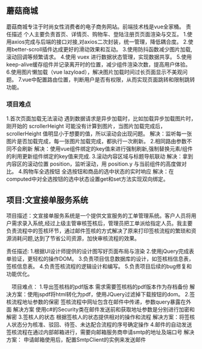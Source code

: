 ## 蘑菇商城
蘑菇商城专注于时尚女性消费者的电子商务网站。前端技术栈是vue全家桶。
责任描述
个人主要负责首页、详情页、购物车、登陆注册页页面渲染与交互。
1.使用axios完成与后端的接口对接,对axios二次封装，统一管理，降低耦合度。
2.使用better-scroll插件达成更好的滑动效果和互动。
3.使用防抖函数减少图片加载,滚动回调等频繁请求。
4.使用 vuex 进行数据状态管理，实现数据共享。
5.使用keep-alive缓存组件并记录离开时的位置，减少组件渲染次数，提高用户体验。
6.使用图片懒加载（vue lazyload），解决图片加载时间过长页面显示不美观问题。
7.vue中配置路由位置，判断用户是否有权限，从而实现页面跳转和限制跳转功能。

### 项目难点
1.首次页面加载无法滚动
遇到数据请求是异步加载时，比如加载异步加载图片时，刚开始的 scrollerHeight 可能没有计算到图片，当图片加载完成后，scrollerHeight 值明显小于想要的值，所以滚动会出现问题。
解决：监听每一张图片是否加载完成，每一张图片加载完成，都执行一次刷新。
2.相同路由参数不同不会刷新
解决：使用vue组件绑定的key值来进行强制刷新,强制替换元素/组件的利用更新组件绑定的key值来完成.
3.滚动内容区域与标题导航联动
解决：拿到内容区的滚动位置 position，监听滚动，用 position.y 与当前组件的高度做对比。
4.购物车全选按钮
全选按钮和商品的选中状态的实时响应
解决：在computed中对全选按钮的选中状态设置get和set方法实现双向绑定。

## 项目:文宣接单服务系统
项目描述：文宣接单服务系统是一个提供文宣服务的工单管理系统。客户人员将用户需求录入系统,经过上级主管审核签核后，管理员把工单派给指定人员。我主要负责流程中的签核环节，通过邮件签核的方式解决了原来打印签核流程的繁琐和资源消耗问题,达到了节省公司资源，加快审核流程的效果。

责任描述:
1.根据UI设计师提供的设计图写好页面布局与渲染
2.使用jQuery完成表单验证，更轻松的操作DOM。
3.负责项目信息数据库的设计，如签核档信息表，签核信息表。
4.负责签核流程的逻辑设计和编写。
5.负责项目后续的bug修复和功能优化。

　项目难点：
1.导出签核档的pdf版本
需求需要签核档的pdf版本作为存档备份
解决方案：使用jspdf将html转化为pdf，使用JQuery过滤掉下载按钮的dom。
2.签核流程地址参数的保密
签核流程中网址包含在邮件中传递，参数query暴露在外面
解决方案
使用c#的Security类在邮件发送前和获取地址参数是分别进行加密和解密
3.签核人的状态
根据签核人的状态提供相对的操作和流程
解决方案：将签核人状态分为核准、驳回、待签、未达配合流程的序号确定操作
4.邮件的自动发送
签核流程在通过内部邮箱进行，需要向邮箱服务商申请smtp的地址及端口号 
解决方案：
申请邮箱使用后，配置SmtpClient的实例来发送邮件
